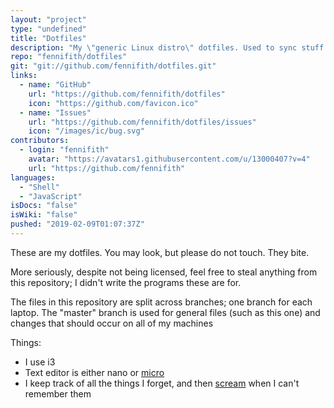 ```yaml
---
layout: "project"
type: "undefined"
title: "Dotfiles"
description: "My \"generic Linux distro\" dotfiles. Used to sync stuff between laptops and not much else."
repo: "fennifith/dotfiles"
git: "git://github.com/fennifith/dotfiles.git"
links: 
  - name: "GitHub"
    url: "https://github.com/fennifith/dotfiles"
    icon: "https://github.com/favicon.ico"
  - name: "Issues"
    url: "https://github.com/fennifith/dotfiles/issues"
    icon: "/images/ic/bug.svg"
contributors: 
  - login: "fennifith"
    avatar: "https://avatars1.githubusercontent.com/u/13000407?v=4"
    url: "https://github.com/fennifith"
languages: 
  - "Shell"
  - "JavaScript"
isDocs: "false"
isWiki: "false"
pushed: "2019-02-09T01:07:37Z"
---
```


These are my dotfiles. You may look, but please do not touch. They bite.

More seriously, despite not being licensed, feel free to steal anything from this repository; I didn't write the programs these are for.

The files in this repository are split across branches; one branch for each laptop. The "master" branch is used for general files (such as this one) and changes that should occur on all of my machines

Things:

- I use i3
- Text editor is either nano or [micro](https://github.com/zyedidia/micro)
- I keep track of all the things I forget, and then [scream](https://github.com/fennifith/dotfiles/blob/master/../../../AAH) when I can't remember them

